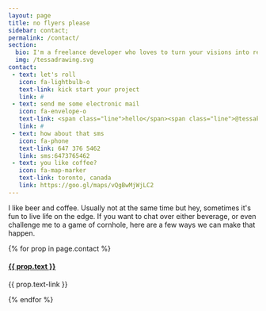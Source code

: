```yaml
---
layout: page
title: no flyers please
sidebar: contact;
permalink: /contact/
section:
  bio: I'm a freelance developer who loves to turn your visions into reality. Get in touch and let's create something great!
  img: /tessadrawing.svg
contact:
 - text: let's roll
   icon: fa-lightbulb-o
   text-link: kick start your project
   link: #
 - text: send me some electronic mail
   icon: fa-envelope-o
   text-link: <span class="line">hello</span><span class="line">@tessakruger.com</span>
   link: #
 - text: how about that sms
   icon: fa-phone
   text-link: 647 376 5462
   link: sms:6473765462
 - text: you like coffee?
   icon: fa-map-marker
   text-link: toronto, canada
   link: https://goo.gl/maps/vQgBwMjWjLC2
---
```

<p>I like beer and coffee. Usually not at the same time but hey, sometimes it's fun to live life on the edge. If you want to chat over either beverage, or even challenge me to a game of cornhole, here are a few ways we can make that happen.</p>
<div class="contact--wrapper">
	{% for prop in page.contact %}
	<div class="contact--info" id="contact--hover">
		<a href="{{ prop.link }}" style="display: block">
			<div class="contact--icon">
				<i class="fa {{ prop.icon }} fa-3x" aria-hidden="true"></i>
			</div>
			<div>
				<h4>{{ prop.text }}</h4>
			</div>
		</a>
		<div>
			<p>{{ prop.text-link }}</p>
		</div>
	</div>
	{% endfor %}
</div>